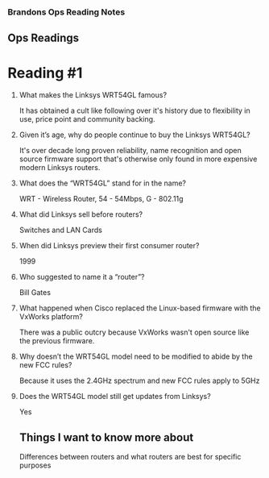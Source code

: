 ### Brandons Ops Reading Notes
## Ops Readings
# Reading #1

1. What makes the Linksys WRT54GL famous?

    It has obtained a cult like following over it's history due to flexibility in use, price point and community backing. 

2. Given it’s age, why do people continue to buy the Linksys WRT54GL?

    It's over decade long proven reliability, name recognition and open source firmware support that's otherwise only found in more expensive modern Linksys routers.

3. What does the “WRT54GL” stand for in the name?

    WRT - Wireless Router, 54 - 54Mbps, G - 802.11g

4. What did Linksys sell before routers?
  
    Switches and LAN Cards

5. When did Linksys preview their first consumer router?

    1999

6. Who suggested to name it a “router”?
  
    Bill Gates

7. What happened when Cisco replaced the Linux-based firmware with the VxWorks platform?
  
    There was a public outcry because VxWorks wasn't open source like the previous firmware. 

8. Why doesn’t the WRT54GL model need to be modified to abide by the new FCC rules?

    Because it uses the 2.4GHz spectrum and new FCC rules apply to 5GHz

9. Does the WRT54GL model still get updates from Linksys?

    Yes

   ## Things I want to know more about
   Differences between routers and what routers are best for specific purposes

